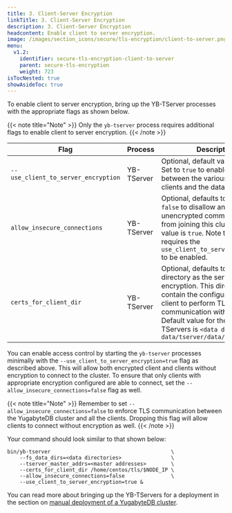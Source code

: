 ```yaml
---
title: 3. Client-Server Encryption
linkTitle: 3. Client-Server Encryption
description: 3. Client-Server Encryption
headcontent: Enable client to server encryption.
image: /images/section_icons/secure/tls-encryption/client-to-server.png
menu:
  v1.2:
    identifier: secure-tls-encryption-client-to-server
    parent: secure-tls-encryption
    weight: 723
isTocNested: true
showAsideToc: true
---
```


To enable client to server encryption, bring up the YB-TServer processes with the appropriate flags as shown below.

{{< note title="Note" >}}
Only the `yb-tserver` process requires additional flags to enable client to server encryption.
{{< /note >}}

Flag                                 | Process    | Description                  |
-------------------------------------|--------------------------|------------------------------|
`--use_client_to_server_encryption`  | YB-TServer | Optional, default value is `false`. Set to `true` to enable encryption between the various YugabyteDB clients and the database cluster. |
`allow_insecure_connections`         | YB-TServer | Optional, defaults to `true`. Set to `false` to disallow any client with unencrypted communication from joining this cluster. Default value is `true`. Note that this flag requires the `use_client_to_server_encryption` to be enabled. |
`certs_for_client_dir`               | YB-TServer | Optional, defaults to the same directory as the server to server encryption. This directory should contain the configuration for the client to perform TLS communication with the cluster. Default value for the YB-TServers is `<data drive>/yb-data/tserver/data/certs`  |

You can enable access control by starting the `yb-tserver` processes minimally with the `--use_client_to_server_encryption=true` flag as described above. This will allow both encrypted client and clients without encryption to connect to the cluster. To ensure that only clients with appropriate encryption configured are able to connect, set the `--allow_insecure_connections=false` flag as well.

{{< note title="Note" >}}
Remember to set `--allow_insecure_connections=false` to enforce TLS communication between the YugabyteDB cluster and all the clients. Dropping this flag will allow clients to connect without encryption as well.
{{< /note >}}

Your command should look similar to that shown below:

```
bin/yb-tserver                                       \
    --fs_data_dirs=<data directories>                \
    --tserver_master_addrs=<master addresses>        \
    --certs_for_client_dir /home/centos/tls/$NODE_IP \
    --allow_insecure_connections=false               \
    --use_client_to_server_encryption=true &
```


You can read more about bringing up the YB-TServers for a deployment in the section on [manual deployment of a YugabyteDB cluster](../../../deploy/manual-deployment/start-tservers/).
